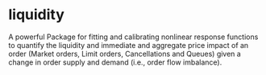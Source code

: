 # liquidity

A powerful Package for fitting and calibrating nonlinear response functions to quantify the liquidity and immediate and aggregate price impact of an order (Market orders, Limit orders, Cancellations and Queues) given a change in order supply and demand (i.e., order flow imbalance). 

